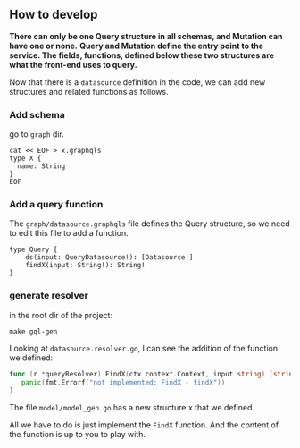 ## How to develop

**There can only be one Query structure in all schemas, and Mutation can have one or none.**
**Query and Mutation define the entry point to the service. The fields, functions, defined below these two structures are what the front-end uses to query.**


Now that there is a `datasource` definition in the code, we can add new structures and related functions as follows.

### Add schema

go to `graph` dir.

```shell
cat << EOF > x.graphqls
type X {
  name: String
}
EOF
```

### Add a query function

The `graph/datasource.graphqls` file defines the Query structure, so we need to edit this file to add a function.

```shell
type Query {
    ds(input: QueryDatasource!): [Datasource!]
    findX(input: String!): String!
}
```

### generate resolver

in the root dir of the project:

```shell
make gql-gen
```

Looking at `datasource.resolver.go`, I can see the addition of the function we defined:

```go
func (r *queryResolver) FindX(ctx context.Context, input string) (string, error) {
   panic(fmt.Errorf("not implemented: FindX - findX"))
}
```

The file `model/model_gen.go` has a new structure x that we defined.

All we have to do is just implement the `FindX` function. And the content of the function is up to you to play with.
